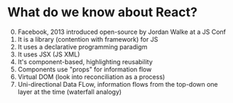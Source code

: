 # What do we know about React?

0. Facebook, 2013 introduced open-source by Jordan Walke at a JS Conf
1. It is a library (contention with framework) for JS
2. It uses a declarative programming paradigm
3. It uses JSX (JS XML)
4. It's component-based, highlighting reusability
5. Components use "props" for information flow
6. Virtual DOM (look into reconciliation as a process)
7. Uni-directional Data FLow, information flows from the top-down one layer at the time (waterfall analogy)
